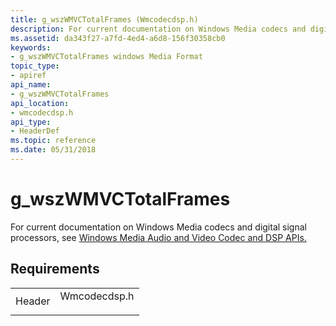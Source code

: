 ```yaml
---
title: g_wszWMVCTotalFrames (Wmcodecdsp.h)
description: For current documentation on Windows Media codecs and digital signal processors, see Windows Media Audio and Video Codec and DSP APIs.
ms.assetid: da343f27-a7fd-4ed4-a6d8-156f30358cb0
keywords:
- g_wszWMVCTotalFrames windows Media Format
topic_type:
- apiref
api_name:
- g_wszWMVCTotalFrames
api_location:
- wmcodecdsp.h
api_type:
- HeaderDef
ms.topic: reference
ms.date: 05/31/2018
---
```


# g\_wszWMVCTotalFrames

For current documentation on Windows Media codecs and digital signal processors, see [Windows Media Audio and Video Codec and DSP APIs.](/previous-versions//dd464626(v=vs.85))

## Requirements



|                   |                                                                                         |
|-------------------|-----------------------------------------------------------------------------------------|
| Header<br/> | <dl> <dt>Wmcodecdsp.h</dt> </dl> |



 


